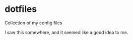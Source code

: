# dotfiles
Collection of my config files

I saw this somewhere, and it seemed like a good idea to me.

